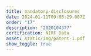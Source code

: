 ```yaml
---
title: mandatory-disclosures
date: 2024-01-11T09:05:29.007Z
order: "17"
description: "2020104377"
certification: NIRF Data
asset: static/img/patent-1.pdf
show_toggle: true
---
```

